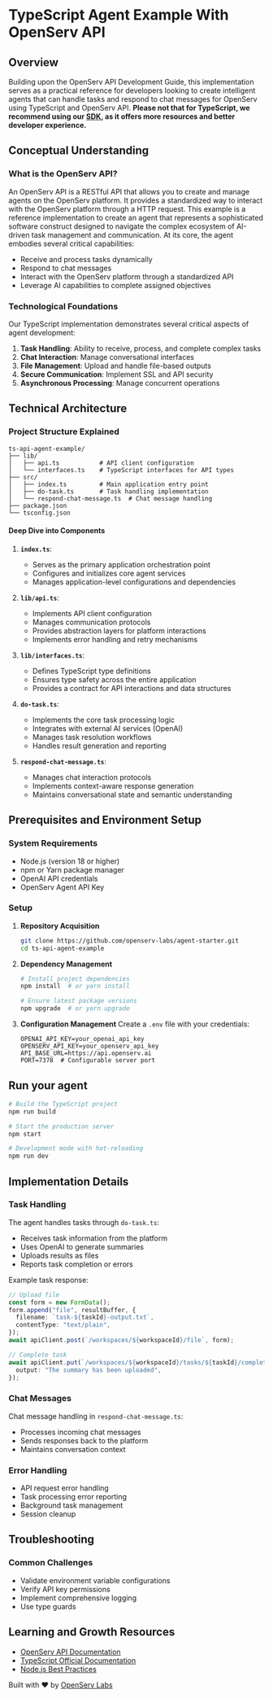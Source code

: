# TypeScript Agent Example With OpenServ API

## Overview

Building upon the OpenServ API Development Guide, this implementation serves as a practical reference for developers looking to create intelligent agents that can handle tasks and respond to chat messages for OpenServ using TypeScript and OpenServ API. 
**Please not that for TypeScript, we recommend using our [SDK](https://github.com/openserv-labs/agent-starter), as it offers more resources and better developer experience.**

## Conceptual Understanding

### What is the OpenServ API?

An OpenServ API is a RESTful API that allows you to create and manage agents on the OpenServ platform. It provides a standardized way to interact with the OpenServ platform through a HTTP request. This example is a reference implementation to create an agent that represents a sophisticated software construct designed to navigate the complex ecosystem of AI-driven task management and communication. At its core, the agent embodies several critical capabilities:

- Receive and process tasks dynamically
- Respond to chat messages
- Interact with the OpenServ platform through a standardized API
- Leverage AI capabilities to complete assigned objectives

### Technological Foundations

Our TypeScript implementation demonstrates several critical aspects of agent development:

1. **Task Handling**: Ability to receive, process, and complete complex tasks
2. **Chat Interaction**: Manage conversational interfaces
3. **File Management**: Upload and handle file-based outputs
4. **Secure Communication**: Implement SSL and API security
5. **Asynchronous Processing**: Manage concurrent operations

## Technical Architecture

### Project Structure Explained

```
ts-api-agent-example/
├── lib/
│   ├── api.ts           # API client configuration
│   └── interfaces.ts    # TypeScript interfaces for API types
├── src/
│   ├── index.ts         # Main application entry point
│   ├── do-task.ts       # Task handling implementation
│   └── respond-chat-message.ts  # Chat message handling
├── package.json
└── tsconfig.json
```

#### Deep Dive into Components

1. **`index.ts`**: 
   - Serves as the primary application orchestration point
   - Configures and initializes core agent services
   - Manages application-level configurations and dependencies

2. **`lib/api.ts`**: 
   - Implements API client configuration
   - Manages communication protocols
   - Provides abstraction layers for platform interactions
   - Implements error handling and retry mechanisms

3. **`lib/interfaces.ts`**: 
   - Defines TypeScript type definitions
   - Ensures type safety across the entire application
   - Provides a contract for API interactions and data structures

4. **`do-task.ts`**: 
   - Implements the core task processing logic
   - Integrates with external AI services (OpenAI)
   - Manages task resolution workflows
   - Handles result generation and reporting

5. **`respond-chat-message.ts`**: 
   - Manages chat interaction protocols
   - Implements context-aware response generation
   - Maintains conversational state and semantic understanding

## Prerequisites and Environment Setup

### System Requirements
- Node.js (version 18 or higher)
- npm or Yarn package manager
- OpenAI API credentials
- OpenServ Agent API Key

### Setup

1. **Repository Acquisition**
   ```bash
   git clone https://github.com/openserv-labs/agent-starter.git
   cd ts-api-agent-example
   ```

2. **Dependency Management**
   ```bash
   # Install project dependencies
   npm install  # or yarn install

   # Ensure latest package versions
   npm upgrade  # or yarn upgrade
   ```

3. **Configuration Management**
   Create a `.env` file with your credentials:
   ```env
   OPENAI_API_KEY=your_openai_api_key
   OPENSERV_API_KEY=your_openserv_api_key
   API_BASE_URL=https://api.openserv.ai
   PORT=7378  # Configurable server port
   ```

## Run your agent

```bash
# Build the TypeScript project
npm run build

# Start the production server
npm start

# Development mode with hot-reloading
npm run dev
```

## Implementation Details

### Task Handling

The agent handles tasks through `do-task.ts`:
- Receives task information from the platform
- Uses OpenAI to generate summaries
- Uploads results as files
- Reports task completion or errors

Example task response:
```typescript
// Upload file
const form = new FormData();
form.append("file", resultBuffer, {
  filename: `task-${taskId}-output.txt`,
  contentType: "text/plain",
});
await apiClient.post(`/workspaces/${workspaceId}/file`, form);

// Complete task
await apiClient.put(`/workspaces/${workspaceId}/tasks/${taskId}/complete`, {
  output: "The summary has been uploaded",
});
```

### Chat Messages

Chat message handling in `respond-chat-message.ts`:
- Processes incoming chat messages
- Sends responses back to the platform
- Maintains conversation context

### Error Handling

- API request error handling
- Task processing error reporting
- Background task management
- Session cleanup

## Troubleshooting

### Common Challenges
- Validate environment variable configurations
- Verify API key permissions
- Implement comprehensive logging
- Use type guards

## Learning and Growth Resources

- [OpenServ API Documentation](https://api.openserv.ai/docs/)
- [TypeScript Official Documentation](https://www.typescriptlang.org/docs/)
- [Node.js Best Practices](https://nodejs.org/en/docs/)


Built with ❤️ by [OpenServ Labs](https://openserv.ai)
